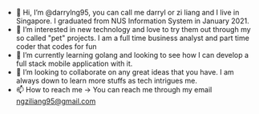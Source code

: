 - 👋 Hi, I’m @darrylng95, you can call me darryl or zi liang and I live in Singapore. I graduated from NUS Information System in January 2021. 
- 👀 I’m interested in new technology and love to try them out through my so called "pet" projects. I am a full time business analyst 
and part time coder that codes for fun
- 🌱 I’m currently learning golang and looking to see how I can develop a full stack mobile application with it. 
- 💞️ I’m looking to collaborate on any great ideas that you have. I am always down to learn more stuffs as tech intrigues me. 
- 📫 How to reach me -> You can reach me through my email ngziliang95@gmail.com

<!---
darrylng95/darrylng95 is a ✨ special ✨ repository because its `README.md` (this file) appears on your GitHub profile.
You can click the Preview link to take a look at your changes.
--->
